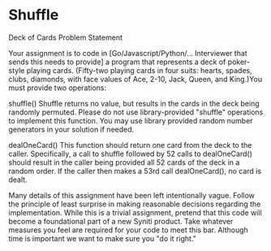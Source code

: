 # Shuffle
Deck of Cards Problem Statement


Your assignment is to code in [Go/Javascript/Python/… Interviewer that sends this needs to provide] a program that represents a deck of poker-style playing cards. (Fifty-two playing cards in four suits: hearts, spades, clubs, diamonds, with face values of Ace, 2-10, Jack, Queen, and King.)You must provide two operations:

shuffle()
Shuffle returns no value, but results in the cards in the deck being randomly permuted. Please do not use library-provided "shuffle" operations to implement this function. You may use library provided random number generators in your solution if needed.

dealOneCard()
This function should return one card from the deck to the caller. Specifically, a call to shuffle followed by 52 calls to dealOneCard() should result in the caller being provided all 52 cards of the deck in a random order. If the caller then makes a 53rd call dealOneCard(), no card is dealt.

Many details of this assignment have been left intentionally vague. Follow the principle of least surprise in making reasonable decisions regarding the implementation. While this is a trivial assignment, pretend that this code will become a foundational part of a new Syniti product. Take whatever measures you feel are required for your code to meet this bar. Although time is important we want to make sure you "do it right."

